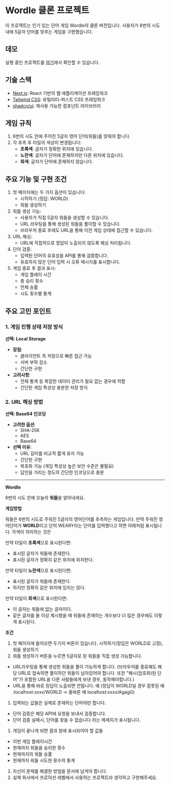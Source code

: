 # Wordle 클론 프로젝트

이 프로젝트는 인기 있는 단어 게임 Wordle의 클론 버전입니다. 사용자가 6번의 시도 내에 5글자 단어를 맞추는 게임을 구현했습니다.

## 데모

실행 중인 프로젝트를 [여기](https://wordle-alpha-nine.vercel.app/)에서 확인할 수 있습니다.

## 기술 스택

- [Next.js](https://nextjs.org/): React 기반의 웹 애플리케이션 프레임워크
- [Tailwind CSS](https://tailwindcss.com/): 유틸리티-퍼스트 CSS 프레임워크
- [shadcn/ui](https://ui.shadcn.com/): 재사용 가능한 컴포넌트 라이브러리

## 게임 규칙

1. 6번의 시도 안에 주어진 5글자 영어 단어(워들)를 맞춰야 합니다.
2. 각 추측 후 타일의 색상이 변경됩니다:
   - **초록색**: 글자가 정확한 위치에 있습니다.
   - **노란색**: 글자가 단어에 존재하지만 다른 위치에 있습니다.
   - **회색**: 글자가 단어에 존재하지 않습니다.

## 주요 기능 및 구현 조건

1. 첫 페이지에는 두 가지 옵션이 있습니다:
   - 시작하기 (정답: WORLD)
   - 워들 생성하기
2. 워들 생성 기능:
   - 사용자가 직접 5글자 워들을 생성할 수 있습니다.
   - URL 라우팅을 통해 생성된 워들을 풀이할 수 있습니다.
   - 브라우저 종료 후에도 URL을 통해 이전 게임 상태에 접근할 수 있습니다.
3. URL 해싱:
   - URL에 직접적으로 정답이 노출되지 않도록 해싱 처리됩니다.
4. 단어 검증:
   - 입력된 단어의 유효성을 API를 통해 검증합니다.
   - 유효하지 않은 단어 입력 시 오류 메시지를 표시합니다.
5. 게임 종료 후 결과 표시:
   - 게임 플레이 시간
   - 총 승리 횟수
   - 전체 승률
   - 시도 횟수별 통계

## 주요 고민 포인트

### 1. 게임 진행 상태 저장 방식

**선택: Local Storage**

- **장점**:
  - 클라이언트 측 저장으로 빠른 접근 가능
  - 서버 부하 감소
  - 간단한 구현
- **고려사항**:
  - 전체 통계 등 복잡한 데이터 관리가 필요 없는 경우에 적합
  - 간단한 게임 특성상 충분한 저장 방식

### 2. URL 해싱 방법

**선택: Base64 인코딩**

- **고려한 옵션**:
  - SHA-256
  - AES
  - Base64
- **선택 이유**:
  - URL 길이를 비교적 짧게 유지 가능
  - 간단한 구현
  - 복호화 가능 (게임 특성상 높은 보안 수준은 불필요)
  - 답안을 가리는 정도의 간단한 인코딩으로 충분

---

**Wordle**

6번의 시도 안에 오늘의 **워들**을 알아내세요.

**게임방법**

워들은 6번의 시도로 주워진 5글자의 영어단어를 추측하는 게임입니다.
만약 주워진 영어단어가 **WORLD**이고 단어 WEARY라는 단어를 입력했다고 하면 아래처럼 표시됩니다. 각색이 의미하는 것은

만약 타일이 **초록색**으로 표시된다면:

- 표시된 글자가 워들에 존재한다.
- 표시된 글자가 정확히 같은 위치에 위치한다.

만약 타일이 **노란색**으로 표시된다면:

- 표시된 글자가 워들에 존재한다.
- 하지만 정확히 같은 위치에 있지는 않다.

만약 타일이 **회색**으로 표시된다면:

- 이 글자는 워들에 없는 글자이다.
- 같은 글자를 둘 이상 제시했을 때 워들에 존재하는 개수보다 더 많은 경우에도 이렇게 표시된다.

**조건**

1. 첫 페이지에 들어오면 두가지 버튼이 있습니다. 시작하기(정답은 WORLD로 고정), 워들 생성하기
2. 워들 생성하기 버튼을 누르면 5글자로 된 워들을 직접 생성 가능합니다.

- URL라우팅을 통해 생성한 워들을 풀이 가능하게 합니다. (브라우저를 종료해도 해당 URL로 접속하면 풀이하던 워들이 남아있어야 합니다. 또한 "해시(암호화)된 단어"가 포함된 URL을 다른 사람들에게 보낸 경우, 동작해야합니다.)
- URL을 통해 바로 정답이 노출되면 안됩니다. 예 (정답이 WORLD일 경우 잘못된 예 :localhost:xxxx/WORLD → 올바른 예 localhost:xxxx/AgagG)

1. 입력되는 값들은 실제로 존재하는 단어야만 합니다.

- 단어 검증은 해당 API에 요청을 보내서 검증합니다.
- 단어 검증 실패시, 단어를 찾을 수 없습니다 라는 메세지가 표시됩니다.

1. 게임이 끝나게 되면 결과 창에 표시되어야 할 값들

- 이번 게임 플레이시간
- 현재까지 워들을 승리한 횟수
- 현재까지의 워들 승률
- 현재까지 워들 시도한 횟수의 통계

1. 자신이 문제를 해결한 방법을 문서에 남겨야 합니다.
2. 실제 회사에서 프로덕션 레벨에서 사용하는 프로젝트라 생각하고 구현해주세요.
